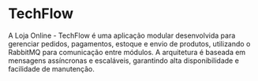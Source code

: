 # TechFlow

A Loja Online - TechFlow é uma aplicação modular desenvolvida para gerenciar pedidos, pagamentos, estoque e envio de produtos, utilizando o RabbitMQ para comunicação entre módulos. A arquitetura é baseada em mensagens assíncronas e escaláveis, garantindo alta disponibilidade e facilidade de manutenção.
